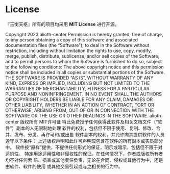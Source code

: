 # License

『玉衡天枢』所有的项目均采用 **MIT License** 进行开源。

<tabs>
    <tab title="English Version"><code-block lang="text">
Copyright 2023 alioth-center
Permission is hereby granted, free of charge, to any person obtaining a
copy of this software and associated documentation files (the
“Software”), to deal in the Software without restriction, including
without limitation the rights to use, copy, modify, merge, publish,
distribute, sublicense, and/or sell copies of the Software, and to
permit persons to whom the Software is furnished to do so, subject to
the following conditions:
The above copyright notice and this permission notice shall be
included in all copies or substantial portions of the Software.
THE SOFTWARE IS PROVIDED “AS IS”, WITHOUT WARRANTY OF ANY KIND,
EXPRESS OR IMPLIED, INCLUDING BUT NOT LIMITED TO THE WARRANTIES OF
MERCHANTABILITY, FITNESS FOR A PARTICULAR PURPOSE AND
NONINFRINGEMENT. IN NO EVENT SHALL THE AUTHORS OR COPYRIGHT HOLDERS
BE LIABLE FOR ANY CLAIM, DAMAGES OR OTHER LIABILITY, WHETHER IN AN
ACTION OF CONTRACT, TORT OR OTHERWISE, ARISING FROM, OUT OF OR IN
CONNECTION WITH THE SOFTWARE OR THE USE OR OTHER DEALINGS IN THE
SOFTWARE.
</code-block></tab>
    <tab title="Chinese Version"><code-block lang="text">
alioth-center 版权所有 MIT许可证
特此免费授予任何获得此软件及相关文档文件（“软件”）副本的人无限制地处理
软件的权利，包括但不限于使用、复制、修改、合并、发布、分发、再许可和/或出售
软件副本的权利，并允许向其提供软件的人员遵守以下条件：
上述版权声明和此许可声明应包含在软件的所有副本或实质部分中。
软件按“原样”提供，不提供任何形式的保证，明示或暗示，包括但不限于对适销性、
特定用途适用性和非侵权性的保证。在任何情况下，作者或版权所有者均不对任何索
赔、损害或其他责任负责，无论在合同、侵权或其他行为中，还是由软件、软件的使用
或其他交易引起或与之相关的行为中。
</code-block></tab>
</tabs>